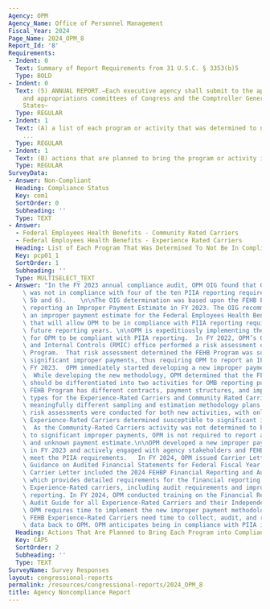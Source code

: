 ```yaml
---
Agency: OPM
Agency_Name: Office of Personnel Management
Fiscal_Year: 2024
Page_Name: 2024_OPM_8
Report_Id: '8'
Requirements:
- Indent: 0
  Text: Summary of Report Requirements from 31 U.S.C. § 3353(b)5
  Type: BOLD
- Indent: 0
  Text: (5) ANNUAL REPORT.—Each executive agency shall submit to the appropriate authorizing
    and appropriations committees of Congress and the Comptroller General of the United
    States—
  Type: REGULAR
- Indent: 1
  Text: (A) a list of each program or activity that was determined to not be in compliance
    ...
  Type: REGULAR
- Indent: 1
  Text: (B) actions that are planned to bring the program or activity into compliance.
  Type: REGULAR
SurveyData:
- Answer: Non-Compliant
  Heading: Compliance Status
  Key: com1
  SortOrder: 0
  Subheading: ''
  Type: TEXT
- Answer:
  - Federal Employees Health Benefits - Community Rated Carriers
  - Federal Employees Health Benefits - Experience Rated Carriers
  Heading: List of Each Program That Was Determined To Not Be In Compliance
  Key: pcp01_1
  SortOrder: 1
  Subheading: ''
  Type: MULTISELECT_TEXT
- Answer: "In the FY 2023 annual compliance audit, OPM OIG found that OPM’s FEHB Program\
    \ was not in compliance with four of the ten PIIA reporting requirements (3, 4,\
    \ 5b and 6).    \n\nThe OIG determination was based upon the FEHB Program not\
    \ reporting an Improper Payment Estimate in FY 2023. The OIG recommended OPM issue\
    \ an improper payment estimate for the Federal Employees Health Benefit program\
    \ that will allow OPM to be in compliance with PIIA reporting requirements in\
    \ future reporting years. \n\nOPM is expeditiously implementing the actions needed\
    \ for OPM to be compliant with PIIA reporting.  In FY 2022, OPM’s OCFO/Risk Management\
    \ and Internal Controls (RMIC) office performed a risk assessment of the FEHB\
    \ Program.  That risk assessment determined the FEHB Program was susceptible to\
    \ significant improper payments, thus requiring OPM to report an IP estimate in\
    \ FY 2023.  OPM immediately started developing a new improper payment methodology.\
    \  While developing the new methodology, OPM determined that the FEHB Program\
    \ should be differentiated into two activities for OMB reporting purposes. The\
    \ FEHB Program has different contracts, payment structures, and improper payment\
    \ types for the Experience-Rated Carriers and Community Rated Carriers, meriting\
    \ meaningfully different sampling and estimation methodology plans. Off-cycle\
    \ risk assessments were conducted for both new activities, with only the FEHB\
    \ Experience-Rated Carriers determined susceptible to significant improper payments.\
    \  As the Community-Rated Carriers activity was not determined to be susceptible\
    \ to significant improper payments, OPM is not required to report an improper\
    \ and unknown payment estimate.\n\nOPM developed a new improper payment methodology\
    \ in FY 2023 and actively engaged with agency stakeholders and FEHB Carriers to\
    \ meet the PIIA requirements.   In FY 2024, OPM issued Carrier Letter 2024-15\
    \ Guidance on Audited Financial Statements for Federal Fiscal Year 2024. This\
    \ Carrier Letter included the 2024 FEHBP Financial Reporting and Audit Guide,\
    \ which provides detailed requirements for the financial reporting for all FEHB\
    \ Experience-Rated carriers, including audit requirements and improper payment\
    \ reporting. In FY 2024, OPM conducted training on the Financial Reporting and\
    \ Audit Guide for all Experience-Rated Carriers and their Independent Public Accountants.\
    \ OPM requires time to implement the new improper payment methodology, as the\
    \ FEHB Experience-Rated Carriers need time to collect, audit, and report their\
    \ data back to OPM. OPM anticipates being in compliance with PIIA in FY 2025."
  Heading: Actions That Are Planned to Bring Each Program into Compliance
  Key: CAP5
  SortOrder: 2
  Subheading: ''
  Type: TEXT
SurveyName: Survey Responses
layout: congressional-reports
permalink: /resources/congressional-reports/2024_OPM_8
title: Agency Noncompliance Report
---
```

